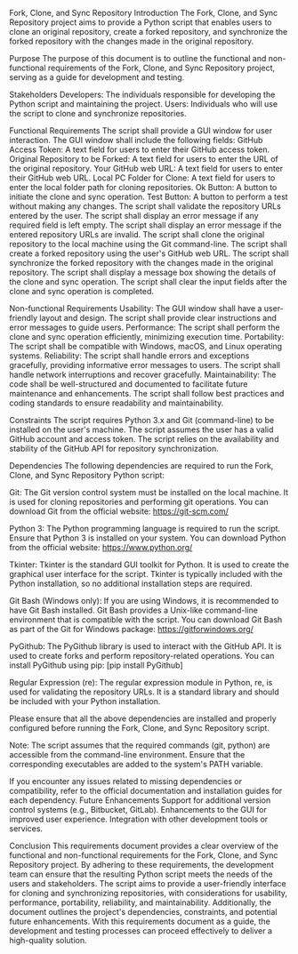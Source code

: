 Fork, Clone, and Sync Repository
Introduction
The Fork, Clone, and Sync Repository project aims to provide a Python script that enables users to clone an original repository, create a forked repository, and synchronize the forked repository with the changes made in the original repository.

Purpose
The purpose of this document is to outline the functional and non-functional requirements of the Fork, Clone, and Sync Repository project, serving as a guide for development and testing.

Stakeholders
Developers: The individuals responsible for developing the Python script and maintaining the project.
Users: Individuals who will use the script to clone and synchronize repositories.

Functional Requirements
The script shall provide a GUI window for user interaction.
The GUI window shall include the following fields:
GitHub Access Token: A text field for users to enter their GitHub access token.
Original Repository to be Forked: A text field for users to enter the URL of the original repository.
Your GitHub web URL: A text field for users to enter their GitHub web URL.
Local PC Folder for Clone: A text field for users to enter the local folder path for cloning repositories.
Ok Button: A button to initiate the clone and sync operation.
Test Button: A button to perform a test without making any changes.
The script shall validate the repository URLs entered by the user.
The script shall display an error message if any required field is left empty.
The script shall display an error message if the entered repository URLs are invalid.
The script shall clone the original repository to the local machine using the Git command-line.
The script shall create a forked repository using the user's GitHub web URL.
The script shall synchronize the forked repository with the changes made in the original repository.
The script shall display a message box showing the details of the clone and sync operation.
The script shall clear the input fields after the clone and sync operation is completed.

Non-functional Requirements
Usability:
The GUI window shall have a user-friendly layout and design.
The script shall provide clear instructions and error messages to guide users.
Performance:
The script shall perform the clone and sync operation efficiently, minimizing execution time.
Portability:
The script shall be compatible with Windows, macOS, and Linux operating systems.
Reliability:
The script shall handle errors and exceptions gracefully, providing informative error messages to users.
The script shall handle network interruptions and recover gracefully.
Maintainability:
The code shall be well-structured and documented to facilitate future maintenance and enhancements.
The script shall follow best practices and coding standards to ensure readability and maintainability.

Constraints
The script requires Python 3.x and Git (command-line) to be installed on the user's machine.
The script assumes the user has a valid GitHub account and access token.
The script relies on the availability and stability of the GitHub API for repository synchronization.

Dependencies
The following dependencies are required to run the Fork, Clone, and Sync Repository Python script:

Git: The Git version control system must be installed on the local machine. It is used for cloning repositories and performing git operations. You can download Git from the official website: https://git-scm.com/

Python 3: The Python programming language is required to run the script. Ensure that Python 3 is installed on your system. You can download Python from the official website: https://www.python.org/

Tkinter: Tkinter is the standard GUI toolkit for Python. It is used to create the graphical user interface for the script. Tkinter is typically included with the Python installation, so no additional installation steps are required.

Git Bash (Windows only): If you are using Windows, it is recommended to have Git Bash installed. Git Bash provides a Unix-like command-line environment that is compatible with the script. You can download Git Bash as part of the Git for Windows package: https://gitforwindows.org/

PyGithub: The PyGithub library is used to interact with the GitHub API. It is used to create forks and perform repository-related operations. You can install PyGithub using pip: [pip install PyGithub]

Regular Expression (re): The regular expression module in Python, re, is used for validating the repository URLs. It is a standard library and should be included with your Python installation.

Please ensure that all the above dependencies are installed and properly configured before running the Fork, Clone, and Sync Repository script.

Note: The script assumes that the required commands (git, python) are accessible from the command-line environment. Ensure that the corresponding executables are added to the system's PATH variable.

If you encounter any issues related to missing dependencies or compatibility, refer to the official documentation and installation guides for each dependency.
Future Enhancements
Support for additional version control systems (e.g., Bitbucket, GitLab).
Enhancements to the GUI for improved user experience.
Integration with other development tools or services.

Conclusion
This requirements document provides a clear overview of the functional and non-functional requirements for the Fork, Clone, and Sync Repository project. By adhering to these requirements, the development team can ensure that the resulting Python script meets the needs of the users and stakeholders. The script aims to provide a user-friendly interface for cloning and synchronizing repositories, with considerations for usability, performance, portability, reliability, and maintainability. Additionally, the document outlines the project's dependencies, constraints, and potential future enhancements. With this requirements document as a guide, the development and testing processes can proceed effectively to deliver a high-quality solution.
